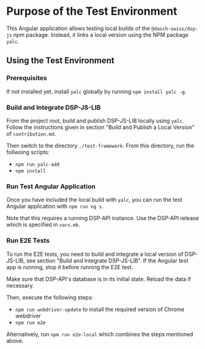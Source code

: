 # Purpose of the Test Environment

This Angular application allows testing local builds of the `@dasch-swiss/dsp-js` npm package.
Instead, it links a local version using the NPM package `yalc`.

## Using the Test Environment

### Prerequisites

If not installed yet, install `yalc` globally by running `npm install yalc -g`.

### Build and Integrate DSP-JS-LIB

From the project root, build and publish DSP-JS-LIB locally using `yalc`.
Follow the instructions given in section "Build and Publish a Local Version" of `contribution.md`.

Then switch to the directory `./test-framework`. 
From this directory, run the follwoing scripts:
- `npm run yalc-add`
- `npm install`

### Run Test Angular Application

Once you have included the local build with `yalc`,
you can run the test Angular application with `npm run ng s`.

Note that this requires a running DSP-API instance.
Use the DSP-API release which is specified in `vars.mk`. 

### Run E2E Tests

To run the E2E tests, you need to build and integrate a local version of DSP-JS-LIB,
see section "Build and Integrate DSP-JS-LIB". 
If the Angular test app is running, stop it before running the E2E test.

Make sure that DSP-API's database is in its initial state. Reload the data if necessary.

Then, execute the following steps:
- `npm run webdriver-update` to install the required version of Chrome webdriver
- `npm run e2e`

Alternatively, run `npm run e2e-local` which combines the steps mentioned above.
